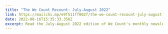 ```yaml
---
title: "The We Count Recount: July-August 2022"
link: https://mailchi.mp/e9f511ff002f/the-we-count-recount-july-august-2022-7279889
date: 2022-08-16T15:35:33.356Z
excerpt: Read the July-August 2022 edition of We Count's monthly newsletter.
---
```

